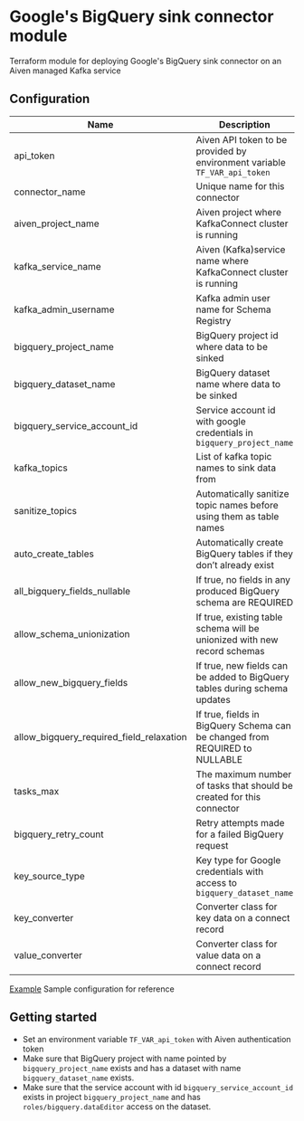 # Google's BigQuery sink connector module

Terraform module for deploying Google's BigQuery sink connector on an Aiven managed Kafka service

## Configuration

| Name                                     | Description                                                                 |     Type     |                      Default                       | Required |
|------------------------------------------|-----------------------------------------------------------------------------|:------------:|:--------------------------------------------------:|:--------:|
| api_token                                | Aiven API token to be provided by environment variable `TF_VAR_api_token`   |    string    |                        n/a                         |   yes    |
| connector_name                           | Unique name for this connector                                              |    string    |                        n/a                         |   yes    |
| aiven_project_name                       | Aiven project where KafkaConnect cluster is running                         |    string    |                        n/a                         |   yes    |
| kafka_service_name                       | Aiven (Kafka)service name where KafkaConnect cluster is running             |    string    |                        n/a                         |   yes    |
| kafka_admin_username                     | Kafka admin user name for Schema Registry                                   |    string    |                     "avnadmin"                     |   yes    |
| bigquery_project_name                    | BigQuery project id where data to be sinked                                 |    string    |                        n/a                         |   yes    |
| bigquery_dataset_name                    | BigQuery dataset name where data to be sinked                               |    string    |                        n/a                         |   yes    |
| bigquery_service_account_id              | Service account id with google credentials in `bigquery_project_name`       |    string    |                        n/a                         |   yes    |
| kafka_topics                             | List of kafka topic names to sink data from                                 | list(string) |                        n/a                         |   yes    |
| sanitize_topics                          | Automatically sanitize topic names before using them as table names         |     bool     |                        true                        |    no    |
| auto_create_tables                       | Automatically create BigQuery tables if they don’t already exist            |     bool     |                        true                        |    no    |
| all_bigquery_fields_nullable             | If true, no fields in any produced BigQuery schema are REQUIRED             |     bool     |                        true                        |    no    |
| allow_schema_unionization                | If true, existing table schema will be unionized with new record schemas    |     bool     |                        true                        |    no    |
| allow_new_bigquery_fields                | If true, new fields can be added to BigQuery tables during schema updates   |     bool     |                        true                        |    no    |
| allow_bigquery_required_field_relaxation | If true, fields in BigQuery Schema can be changed from REQUIRED to NULLABLE |     bool     |                        true                        |    no    |
| tasks_max                                | The maximum number of tasks that should be created for this connector       |    number    |                         1                          |    no    |
| bigquery_retry_count                     | Retry attempts made for a failed BigQuery request                           |    number    |                         1                          |    no    |
| key_source_type                          | Key type for Google credentials with access to `bigquery_dataset_name`      |    string    |                       "JSON"                       |    no    |
| key_converter                            | Converter class for key data on a connect record                            |    string    | "org.apache.kafka.connect.storage.StringConverter" |    no    |
| value_converter                          | Converter class for value data on a connect record                          |    string    |     "io.confluent.connect.avro.AvroConverter"      |    no    |

[Example](./../../examples/bigquery-sink/main.tf)
Sample configuration for reference

## Getting started

- Set an environment variable `TF_VAR_api_token` with Aiven authentication token
- Make sure that BigQuery project with name pointed by `bigquery_project_name` exists and has a dataset with name `bigquery_dataset_name` exists.
- Make sure that the service account with id `bigquery_service_account_id` exists in project `bigquery_project_name` and has `roles/bigquery.dataEditor` access on the dataset.
